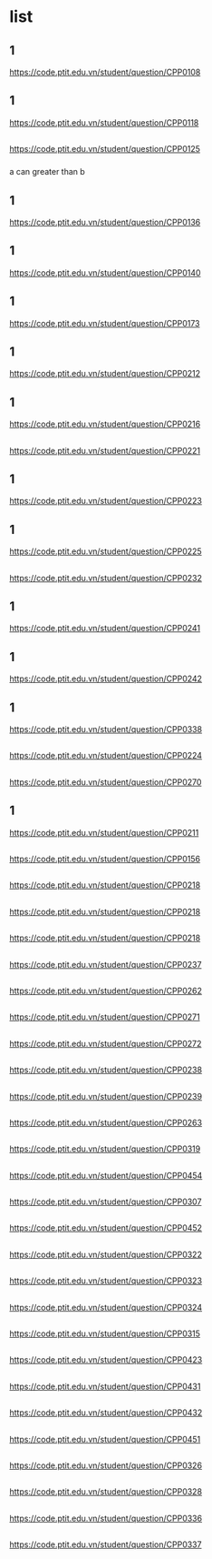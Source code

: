 # list
## 1
https://code.ptit.edu.vn/student/question/CPP0108
## 1
https://code.ptit.edu.vn/student/question/CPP0118
## 
https://code.ptit.edu.vn/student/question/CPP0125
### 
a can greater than b
## 1
https://code.ptit.edu.vn/student/question/CPP0136
## 1
https://code.ptit.edu.vn/student/question/CPP0140
## 1
https://code.ptit.edu.vn/student/question/CPP0173
## 1
https://code.ptit.edu.vn/student/question/CPP0212
## 1
https://code.ptit.edu.vn/student/question/CPP0216
##
https://code.ptit.edu.vn/student/question/CPP0221
## 1
https://code.ptit.edu.vn/student/question/CPP0223
## 1
https://code.ptit.edu.vn/student/question/CPP0225
##
https://code.ptit.edu.vn/student/question/CPP0232
## 1
https://code.ptit.edu.vn/student/question/CPP0241
## 1
https://code.ptit.edu.vn/student/question/CPP0242
## 1
https://code.ptit.edu.vn/student/question/CPP0338
##
https://code.ptit.edu.vn/student/question/CPP0224
##
https://code.ptit.edu.vn/student/question/CPP0270
## 1
https://code.ptit.edu.vn/student/question/CPP0211
##
https://code.ptit.edu.vn/student/question/CPP0156
##
https://code.ptit.edu.vn/student/question/CPP0218
##
https://code.ptit.edu.vn/student/question/CPP0218
##
https://code.ptit.edu.vn/student/question/CPP0218
##
https://code.ptit.edu.vn/student/question/CPP0237
##
https://code.ptit.edu.vn/student/question/CPP0262
##
https://code.ptit.edu.vn/student/question/CPP0271
##
https://code.ptit.edu.vn/student/question/CPP0272
##
https://code.ptit.edu.vn/student/question/CPP0238
##
https://code.ptit.edu.vn/student/question/CPP0239
##
https://code.ptit.edu.vn/student/question/CPP0263
## 
https://code.ptit.edu.vn/student/question/CPP0319
##
https://code.ptit.edu.vn/student/question/CPP0454
## 
https://code.ptit.edu.vn/student/question/CPP0307
## 
https://code.ptit.edu.vn/student/question/CPP0452
## 
https://code.ptit.edu.vn/student/question/CPP0322
##
https://code.ptit.edu.vn/student/question/CPP0323
##
https://code.ptit.edu.vn/student/question/CPP0324
##
https://code.ptit.edu.vn/student/question/CPP0315
##
https://code.ptit.edu.vn/student/question/CPP0423
## 
https://code.ptit.edu.vn/student/question/CPP0431
## 
https://code.ptit.edu.vn/student/question/CPP0432
## 
https://code.ptit.edu.vn/student/question/CPP0451
## 
https://code.ptit.edu.vn/student/question/CPP0326
## 
https://code.ptit.edu.vn/student/question/CPP0328
## 
https://code.ptit.edu.vn/student/question/CPP0336
## 
https://code.ptit.edu.vn/student/question/CPP0337